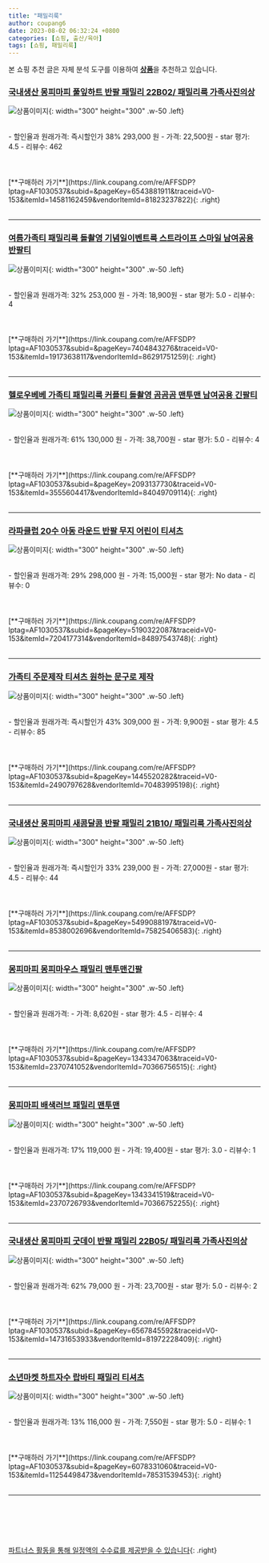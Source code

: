```yaml
---
title: "패밀리룩"
author: coupang6
date: 2023-08-02 06:32:24 +0800
categories: [쇼핑, 출산/육아]
tags: [쇼핑, 패밀리룩]
---
```


본 쇼핑 추천 글은 자체 분석 도구를 이용하여 [**상품**](https://link.coupang.com/a/bao1ui)을 추천하고 있습니다.

### [국내생산 몽피마피 풀잎하트 반팔 패밀리 22B02/ 패밀리룩 가족사진의상](https://link.coupang.com/re/AFFSDP?lptag=AF1030537&subid=&pageKey=6543881911&traceid=V0-153&itemId=14581162459&vendorItemId=81823237822)

![상품이미지](https://thumbnail8.coupangcdn.com/thumbnails/remote/230x230ex/image/vendor_inventory/d3ac/625f4ebf29ba57edf6612dc88d0fb4ad072887a0b1bd59f403422ab04c0c.jpg){: width="300" height="300" .w-50 .left}


<br>
- 할인율과 원래가격: 즉시할인가 38%  293,000   원
- 가격: 22,500원
- star 평가: 4.5
- 리뷰수: 462
<br>
<br>
<br>
<br>
[**구매하러 가기**](https://link.coupang.com/re/AFFSDP?lptag=AF1030537&subid=&pageKey=6543881911&traceid=V0-153&itemId=14581162459&vendorItemId=81823237822){: .right}
<br>
<br>

---

### [여름가족티 패밀리룩 돌촬영 기념일이벤트룩 스트라이프 스마일 남여공용 반팔티](https://link.coupang.com/re/AFFSDP?lptag=AF1030537&subid=&pageKey=7404843276&traceid=V0-153&itemId=19173638117&vendorItemId=86291751259)

![상품이미지](https://thumbnail8.coupangcdn.com/thumbnails/remote/230x230ex/image/vendor_inventory/5c79/77bfd5bccaa5e182e43771606fc5b1a2121acb9fe7fff71d570541515e0a.jpg){: width="300" height="300" .w-50 .left}


<br>
- 할인율과 원래가격: 32%  253,000   원
- 가격: 18,900원
- star 평가: 5.0
- 리뷰수: 4
<br>
<br>
<br>
<br>
[**구매하러 가기**](https://link.coupang.com/re/AFFSDP?lptag=AF1030537&subid=&pageKey=7404843276&traceid=V0-153&itemId=19173638117&vendorItemId=86291751259){: .right}
<br>
<br>

---

### [헬로우베베 가족티 패밀리룩 커플티 돌촬영 곰곰곰 맨투맨 남여공용 긴팔티](https://link.coupang.com/re/AFFSDP?lptag=AF1030537&subid=&pageKey=2093137730&traceid=V0-153&itemId=3555604417&vendorItemId=84049709114)

![상품이미지](https://thumbnail8.coupangcdn.com/thumbnails/remote/230x230ex/image/vendor_inventory/8ae0/817eda3c9a9ed20cd059b002021625268c9cc441aed46f8f5e4a99221ed5.jpg){: width="300" height="300" .w-50 .left}


<br>
- 할인율과 원래가격: 61%  130,000   원
- 가격: 38,700원
- star 평가: 5.0
- 리뷰수: 4
<br>
<br>
<br>
<br>
[**구매하러 가기**](https://link.coupang.com/re/AFFSDP?lptag=AF1030537&subid=&pageKey=2093137730&traceid=V0-153&itemId=3555604417&vendorItemId=84049709114){: .right}
<br>
<br>

---

### [라파클럽 20수 아동 라운드 반팔 무지 어린이 티셔츠](https://link.coupang.com/re/AFFSDP?lptag=AF1030537&subid=&pageKey=5190322087&traceid=V0-153&itemId=7204177314&vendorItemId=84897543748)

![상품이미지](https://thumbnail8.coupangcdn.com/thumbnails/remote/230x230ex/image/vendor_inventory/3b18/d9baf3a64379001d0c322d4482444a912af786826aff0ee93e4cfb503eab.jpg){: width="300" height="300" .w-50 .left}


<br>
- 할인율과 원래가격: 29%  298,000   원
- 가격: 15,000원
- star 평가: No data
- 리뷰수: 0
<br>
<br>
<br>
<br>
[**구매하러 가기**](https://link.coupang.com/re/AFFSDP?lptag=AF1030537&subid=&pageKey=5190322087&traceid=V0-153&itemId=7204177314&vendorItemId=84897543748){: .right}
<br>
<br>

---

### [가족티 주문제작 티셔츠 원하는 문구로 제작](https://link.coupang.com/re/AFFSDP?lptag=AF1030537&subid=&pageKey=1445520282&traceid=V0-153&itemId=2490797628&vendorItemId=70483995198)

![상품이미지](https://thumbnail6.coupangcdn.com/thumbnails/remote/230x230ex/image/vendor_inventory/48da/11697d4a821ce74c6d5809dd372236bca4b877857ff79a247f2174f11e19.jpg){: width="300" height="300" .w-50 .left}


<br>
- 할인율과 원래가격: 즉시할인가 43%  309,000   원
- 가격: 9,900원
- star 평가: 4.5
- 리뷰수: 85
<br>
<br>
<br>
<br>
[**구매하러 가기**](https://link.coupang.com/re/AFFSDP?lptag=AF1030537&subid=&pageKey=1445520282&traceid=V0-153&itemId=2490797628&vendorItemId=70483995198){: .right}
<br>
<br>

---

### [국내생산 몽피마피 새콤달콤 반팔 패밀리 21B10/ 패밀리룩 가족사진의상](https://link.coupang.com/re/AFFSDP?lptag=AF1030537&subid=&pageKey=5499088197&traceid=V0-153&itemId=8538002696&vendorItemId=75825406583)

![상품이미지](https://thumbnail9.coupangcdn.com/thumbnails/remote/230x230ex/image/vendor_inventory/a419/825a5a349ea14fc522b16dc5d164c9bf24fd4330b0d3d0f8437ddd013975.jpg){: width="300" height="300" .w-50 .left}


<br>
- 할인율과 원래가격: 즉시할인가 33%  239,000   원
- 가격: 27,000원
- star 평가: 4.5
- 리뷰수: 44
<br>
<br>
<br>
<br>
[**구매하러 가기**](https://link.coupang.com/re/AFFSDP?lptag=AF1030537&subid=&pageKey=5499088197&traceid=V0-153&itemId=8538002696&vendorItemId=75825406583){: .right}
<br>
<br>

---

### [몽피마피 몽피마우스 패밀리 맨투맨긴팔](https://link.coupang.com/re/AFFSDP?lptag=AF1030537&subid=&pageKey=1343347063&traceid=V0-153&itemId=2370741052&vendorItemId=70366756515)

![상품이미지](https://thumbnail9.coupangcdn.com/thumbnails/remote/230x230ex/image/retail/images/2020/03/12/18/9/a390f305-8a27-4ae5-866e-d73a16b0a568.jpg){: width="300" height="300" .w-50 .left}


<br>
- 할인율과 원래가격: 
- 가격: 8,620원
- star 평가: 4.5
- 리뷰수: 4
<br>
<br>
<br>
<br>
[**구매하러 가기**](https://link.coupang.com/re/AFFSDP?lptag=AF1030537&subid=&pageKey=1343347063&traceid=V0-153&itemId=2370741052&vendorItemId=70366756515){: .right}
<br>
<br>

---

### [몽피마피 배색러브 패밀리 맨투맨](https://link.coupang.com/re/AFFSDP?lptag=AF1030537&subid=&pageKey=1343341519&traceid=V0-153&itemId=2370726793&vendorItemId=70366752255)

![상품이미지](https://thumbnail10.coupangcdn.com/thumbnails/remote/230x230ex/image/retail/images/2020/03/12/18/1/841c8bc8-ba8a-4b29-8403-698105aee3cb.jpg){: width="300" height="300" .w-50 .left}


<br>
- 할인율과 원래가격: 17%  119,000   원
- 가격: 19,400원
- star 평가: 3.0
- 리뷰수: 1
<br>
<br>
<br>
<br>
[**구매하러 가기**](https://link.coupang.com/re/AFFSDP?lptag=AF1030537&subid=&pageKey=1343341519&traceid=V0-153&itemId=2370726793&vendorItemId=70366752255){: .right}
<br>
<br>

---

### [국내생산 몽피마피 굿데이 반팔 패밀리 22B05/ 패밀리룩 가족사진의상](https://link.coupang.com/re/AFFSDP?lptag=AF1030537&subid=&pageKey=6567845592&traceid=V0-153&itemId=14731653933&vendorItemId=81972228409)

![상품이미지](https://thumbnail6.coupangcdn.com/thumbnails/remote/230x230ex/image/vendor_inventory/f185/43a023290eb0f790f773c3da658ee1980b7f31bcf303522cf9dd7de10f70.jpg){: width="300" height="300" .w-50 .left}


<br>
- 할인율과 원래가격: 62%  79,000   원
- 가격: 23,700원
- star 평가: 5.0
- 리뷰수: 2
<br>
<br>
<br>
<br>
[**구매하러 가기**](https://link.coupang.com/re/AFFSDP?lptag=AF1030537&subid=&pageKey=6567845592&traceid=V0-153&itemId=14731653933&vendorItemId=81972228409){: .right}
<br>
<br>

---

### [소년마켓 하트자수 랍바티 패밀리 티셔츠](https://link.coupang.com/re/AFFSDP?lptag=AF1030537&subid=&pageKey=6078331060&traceid=V0-153&itemId=11254498473&vendorItemId=78531539453)

![상품이미지](https://thumbnail10.coupangcdn.com/thumbnails/remote/230x230ex/image/retail/images/2021/09/13/17/9/403f51da-5d45-4433-b68a-f7ef3f34ed36.jpg){: width="300" height="300" .w-50 .left}


<br>
- 할인율과 원래가격: 13%  116,000   원
- 가격: 7,550원
- star 평가: 5.0
- 리뷰수: 1
<br>
<br>
<br>
<br>
[**구매하러 가기**](https://link.coupang.com/re/AFFSDP?lptag=AF1030537&subid=&pageKey=6078331060&traceid=V0-153&itemId=11254498473&vendorItemId=78531539453){: .right}
<br>
<br>

---
<br><br><br><br><br> [파트너스 활동을 통해 일정액의 수수료를 제공받을 수 있습니다](https://link.coupang.com/a/bao1ui){: .right}